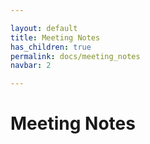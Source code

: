```yaml
---

layout: default
title: Meeting Notes
has_children: true
permalink: docs/meeting_notes
navbar: 2

---
```


# Meeting Notes
